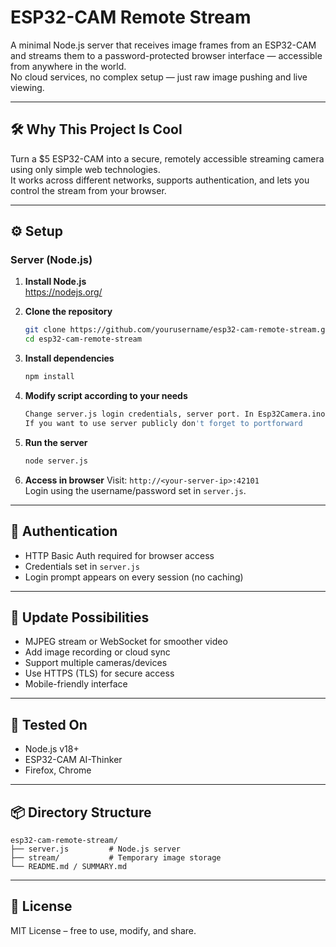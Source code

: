 # ESP32-CAM Remote Stream

A minimal Node.js server that receives image frames from an ESP32-CAM and streams them to a password-protected browser interface — accessible from anywhere in the world.  
No cloud services, no complex setup — just raw image pushing and live viewing.

---

## 🛠️ Why This Project Is Cool

Turn a $5 ESP32-CAM into a secure, remotely accessible streaming camera using only simple web technologies.  
It works across different networks, supports authentication, and lets you control the stream from your browser.

---

## ⚙️ Setup

### Server (Node.js)

1. **Install Node.js**  
   https://nodejs.org/

2. **Clone the repository**
   ```bash
   git clone https://github.com/yourusername/esp32-cam-remote-stream.git
   cd esp32-cam-remote-stream
   ```

3. **Install dependencies**
   ```bash
   npm install
   ```
4. **Modify script according to your needs**
   ```bash
   Change server.js login credentials, server port. In Esp32Camera.ino add server ip, port, login credentials, wifi...
   If you want to use server publicly don't forget to portforward
   ```

5. **Run the server**
   ```bash
   node server.js
   ```

6. **Access in browser**
   Visit: `http://<your-server-ip>:42101`  
   Login using the username/password set in `server.js`.


---

## 🔐 Authentication

- HTTP Basic Auth required for browser access
- Credentials set in `server.js`
- Login prompt appears on every session (no caching)

---

## 🔁 Update Possibilities

- MJPEG stream or WebSocket for smoother video
- Add image recording or cloud sync
- Support multiple cameras/devices
- Use HTTPS (TLS) for secure access
- Mobile-friendly interface

---

## 🧪 Tested On

- Node.js v18+
- ESP32-CAM AI-Thinker
- Firefox, Chrome

---

## 📦 Directory Structure

```
esp32-cam-remote-stream/
├── server.js         # Node.js server
├── stream/           # Temporary image storage
└── README.md / SUMMARY.md
```

---

## 📜 License

MIT License – free to use, modify, and share.
